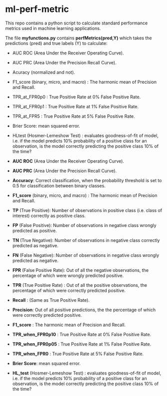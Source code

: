 # ml-perf-metric
This repo contains a python script to calculate standard performance metrics used in machine learning applications.

The file **myfunctions.py** contains **perfMetrics(pred,Y)** which takes the predictions (pred) and true labels (Y) to calculate:

- AUC ROC (Area Under the Receiver Operating Curve).
- AUC PRC (Area Under the Precision Recall Curve).
- Acuracy (normalized and not).
- F1_score (binary, micro, and macro) : The harmonic mean of Precision and Recall.
- TPR_at_FPR0p0 : True Positive Rate at 0% False Positive Rate.
- TPR_at_FPR0p1 : True Positive Rate at 1% False Positive Rate.
- TPR_at_FPR5 : True Positive Rate at 5% False Positive Rate.
- Brier Score: mean squared error.
- HLtest (Hosmer-Lemeshow Test) : evaluates goodness-of-fit of model, i.e. if the model predicts 10% probability of a positive class for an observation, is the model correctly predicting the positive class 10% of the time?

- **AUC ROC** (Area Under the Receiver Operating Curve).
- **AUC PRC** (Area Under the Precision Recall Curve).
- **Accuracy**: Correct classification, when the probability threshold is set to 0.5 for classification between binary classes.
- **F1_score** (binary, micro, and macro) : The harmonic mean of Precision and Recall.
- **TP** (True Positive): Number of observations in positive class (i.e. class of interest) correctly as positive class.
- **FP** (False Positive): Number of observations in negative class wrongly predicted as positive.
- **TN** (True Negative): Number of observations in negative class correctly predicted as negative.
- **FN** (False Negative): Number of observations in negative class wrongly predicted as negative.
- **FPR** (False Positive Rate): Out of all the negative observations, the percentage of which were wrongly predicted positive.
- **TPR** (True Positive Rate) : Out of all the positive observations, the percentage of which were correctly predicted positive.
- **Recall**   : (Same as True Positive Rate).
- **Precision**: Out of all positive predictions, the the percentage of which were correctly predicted positive.
- **F1_score** : The harmonic mean of Precision and Recall.
- **TPR_when_FPR0p10** : True Positive Rate at 0% False Positive Rate.
- **TPR_when_FPR0p05** : True Positive Rate at 1% False Positive Rate.
- **TPR_when_FPR0** : True Positive Rate at 5% False Positive Rate.
- **Brier Score**: mean squared error.
- **HL_test** (Hosmer-Lemeshow Test) : evaluates goodness-of-fit of model, i.e. if the model predicts 10% probability of a positive class for an observation, is the model correctly predicting the positive class 10% of the time? 
